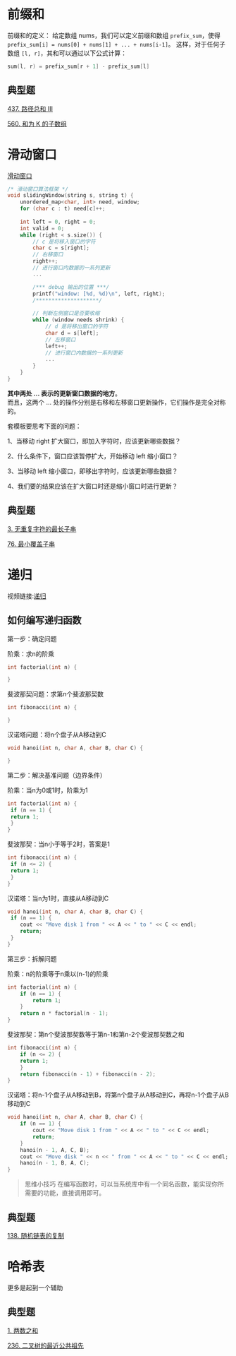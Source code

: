 # 前缀和
前缀和的定义：
给定数组 nums，我们可以定义前缀和数组 `prefix_sum`，使得` prefix_sum[i] = nums[0] + nums[1] + ... + nums[i-1]`。
这样，对于任何子数组 `[l, r]`，其和可以通过以下公式计算：

```cpp
sum(l, r) = prefix_sum[r + 1] - prefix_sum[l]
```

## 典型题
[437. 路径总和 III](https://leetcode.cn/problems/path-sum-iii/submissions/589095945/?envType=study-plan-v2&envId=top-100-liked)

[560. 和为 K 的子数组](https://leetcode.cn/problems/subarray-sum-equals-k/description/)


# 滑动窗口
[滑动窗口](https://leetcode.cn/problems/find-all-anagrams-in-a-string/solutions/9749/hua-dong-chuang-kou-tong-yong-si-xiang-jie-jue-zi-/?envType=study-plan-v2&envId=top-100-liked)

```cpp
/* 滑动窗口算法框架 */
void slidingWindow(string s, string t) {
    unordered_map<char, int> need, window;
    for (char c : t) need[c]++;
    
    int left = 0, right = 0;
    int valid = 0; 
    while (right < s.size()) {
        // c 是将移入窗口的字符
        char c = s[right];
        // 右移窗口
        right++;
        // 进行窗口内数据的一系列更新
        ...

        /*** debug 输出的位置 ***/
        printf("window: [%d, %d)\n", left, right);
        /********************/
        
        // 判断左侧窗口是否要收缩
        while (window needs shrink) {
            // d 是将移出窗口的字符
            char d = s[left];
            // 左移窗口
            left++;
            // 进行窗口内数据的一系列更新
            ...
        }
    }
}
```
**其中两处 ... 表示的更新窗口数据的地方**。<br>
而且，这两个 ... 处的操作分别是右移和左移窗口更新操作，它们操作是完全对称的。

套模板要思考下面的问题：

1、当移动 right 扩大窗口，即加入字符时，应该更新哪些数据？

2、什么条件下，窗口应该暂停扩大，开始移动 left 缩小窗口？

3、当移动 left 缩小窗口，即移出字符时，应该更新哪些数据？

4、我们要的结果应该在扩大窗口时还是缩小窗口时进行更新？

## 典型题
[3. 无重复字符的最长子串](https://leetcode.cn/problems/longest-substring-without-repeating-characters/description/)

[76. 最小覆盖子串](https://leetcode.cn/problems/minimum-window-substring/description/)

# 递归

视频链接:[递归](https://www.bilibili.com/video/BV1LiS1YSEgF/?spm_id_from=333.337.search-card.all.click&vd_source=4f1c34c711e7ec1d5bca2f62af5665d4)

## 如何编写递归函数
第一步：确定问题

阶乘：求n的阶乘
```c++
int factorial(int n) {

}
```

斐波那契问题：求第n个斐波那契数
```c++
int fibonacci(int n) {

}
```

汉诺塔问题：将n个盘子从A移动到C
```c++
void hanoi(int n, char A, char B, char C) {

}
```

第二步：解决基准问题（边界条件）

阶乘：当n为0或1时，阶乘为1
```c++
int factorial(int n) {
 if (n == 1) {
 return 1;
 }
}
```

斐波那契：当n小于等于2时，答案是1
```c++
int fibonacci(int n) {
 if (n <= 2) {
 return 1;
 }
}
```

汉诺塔：当n为1时，直接从A移动到C
```c++
void hanoi(int n, char A, char B, char C) {
 if (n == 1) {
    cout << "Move disk 1 from " << A << " to " << C << endl;
    return;
 }
}
```

第三步：拆解问题

阶乘：n的阶乘等于n乘以(n-1)的阶乘
```c++
int factorial(int n) {
    if (n == 1) {
        return 1;
    }
    return n * factorial(n - 1);
}
```

斐波那契：第n个斐波那契数等于第n-1和第n-2个斐波那契数之和
```c++
int fibonacci(int n) {
    if (n <= 2) {
    return 1;
    }
    return fibonacci(n - 1) + fibonacci(n - 2);
}
```

汉诺塔：将n-1个盘子从A移动到B，将第n个盘子从A移动到C，再将n-1个盘子从B移动到C
```c++
void hanoi(int n, char A, char B, char C) {
    if (n == 1) {
        cout << "Move disk 1 from " << A << " to " << C << endl;
        return;
    }
    hanoi(n - 1, A, C, B);
    cout << "Move disk " << n << " from " << A << " to " << C << endl;
    hanoi(n - 1, B, A, C);
}
```

> 思维小技巧
    在编写函数时，可以当系统库中有一个同名函数，能实现你所需要的功能，直接调用即可。

## 典型题
[138. 随机链表的复制](https://leetcode.cn/problems/copy-list-with-random-pointer/description/?envType=study-plan-v2&envId=top-100-liked)

# 哈希表
更多是起到一个辅助

## 典型题

[1. 两数之和](https://leetcode.cn/problems/two-sum/description/)

[236. 二叉树的最近公共祖先](https://leetcode.cn/problems/lowest-common-ancestor-of-a-binary-tree/description/?envType=study-plan-v2&envId=top-100-liked)

